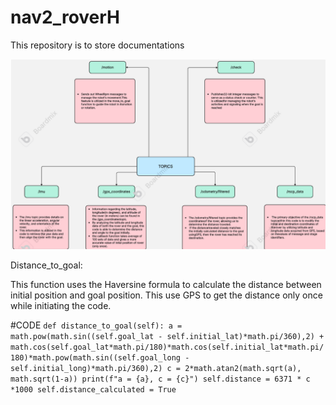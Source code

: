# nav2_roverH
This repository is to store documentations

![Alt Text](flowchart.png)

Distance_to_goal:

This function uses the Haversine formula to calculate the distance between initial position and goal position.
This use GPS to get the distance only once while initiating the code.

#CODE
`def distance_to_goal(self):
    	a = math.pow(math.sin((self.goal_lat - self.initial_lat)*math.pi/360),2) + math.cos(self.goal_lat*math.pi/180)*math.cos(self.initial_lat*math.pi/180)*math.pow(math.sin((self.goal_long - self.initial_long)*math.pi/360),2)
    	c = 2*math.atan2(math.sqrt(a), math.sqrt(1-a))
    	print(f"a = {a}, c = {c}")
    	self.distance = 6371 * c *1000
    	self.distance_calculated = True`

